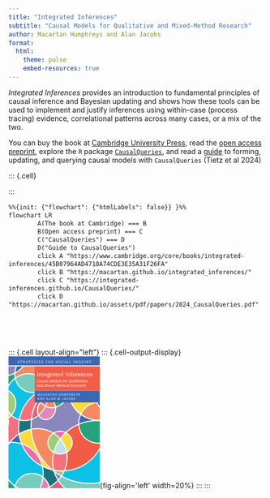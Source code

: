 ```yaml
---
title: "Integrated Inferences"
subtitle: "Causal Models for Qualitative and Mixed-Method Research"
author: Macartan Humphreys and Alan Jacobs
format:
  html: 
    theme: pulse
    embed-resources: true
---
```



*Integrated Inferences* provides an introduction to fundamental principles of causal inference and Bayesian updating and shows how these tools can be used to implement and justify inferences using within-case (process tracing) evidence, correlational patterns across many cases, or a mix of the two. 

You can buy the  book at [Cambridge University Press](https://www.cambridge.org/core/books/integrated-inferences/45B07964AD4718A74CDE3E35A31F26FA), read the  [open access preprint](https://macartan.github.io/integrated_inferences/), explore the `R` package [`CausalQueries`](https://integrated-inferences.github.io/CausalQueries/), and read a 
[guide](https://macartan.github.io/assets/pdf/papers/2024_CausalQueries.pdf) to forming, updating, and querying causal models with  `CausalQueries` (Tietz et al 2024)




::: {.cell}

:::

```{mermaid}
%%{init: {"flowchart": {"htmlLabels": false}} }%%
flowchart LR
        A(The book at Cambridge) === B
        B(Open access preprint) === C
        C("CausalQueries") === D
        D("Guide to CausalQueries")
        click A "https://www.cambridge.org/core/books/integrated-inferences/45B07964AD4718A74CDE3E35A31F26FA"
        click B "https://macartan.github.io/integrated_inferences/"
        click C "https://integrated-inferences.github.io/CausalQueries/"
        click D "https://macartan.github.io/assets/pdf/papers/2024_CausalQueries.pdf"
        
```


<br><br>


::: {.cell layout-align="left"}
::: {.cell-output-display}
![](assets/cover_small.jpg){fig-align='left' width=20%}
:::
:::

